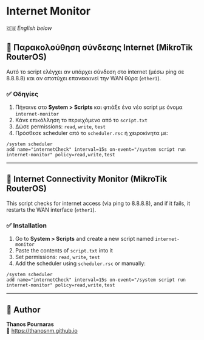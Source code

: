 # Internet Monitor

🇬🇧 *English below*

## 📡 Παρακολούθηση σύνδεσης Internet (MikroTik RouterOS)

Αυτό το script ελέγχει αν υπάρχει σύνδεση στο internet (μέσω ping σε 8.8.8.8) και αν αποτύχει επανεκκινεί την WAN θύρα (`ether1`).

### ✅ Οδηγίες

1. Πήγαινε στο **System > Scripts** και φτιάξε ένα νέο script με όνομα `internet-monitor`
2. Κάνε επικόλληση το περιεχόμενο από το `script.txt`
3. Δώσε permissions: `read`, `write`, `test`
4. Πρόσθεσε scheduler από το `scheduler.rsc` ή χειροκίνητα με:

```shell
/system scheduler
add name="internetCheck" interval=15s on-event="/system script run internet-monitor" policy=read,write,test
```

---

## 📡 Internet Connectivity Monitor (MikroTik RouterOS)

This script checks for internet access (via ping to 8.8.8.8), and if it fails, it restarts the WAN interface (`ether1`).

### ✅ Installation

1. Go to **System > Scripts** and create a new script named `internet-monitor`
2. Paste the contents of `script.txt` into it
3. Set permissions: `read`, `write`, `test`
4. Add the scheduler using `scheduler.rsc` or manually:

```shell
/system scheduler
add name="internetCheck" interval=15s on-event="/system script run internet-monitor" policy=read,write,test
```

---


## 👤 Author

**Thanos Pournaras**  
🔗 https://thanosnm.github.io
